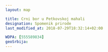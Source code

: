 ```yaml
---
layout: map

title: Crni bor u Petkovskoj mahali
designation: Spomenik prirode
last_modified_at: 2018-07-29T18:32:14+02:00

WDPA: [555589834]
geoSrbija:
---
```

